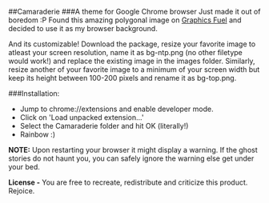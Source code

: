 ##Camaraderie
###A theme for Google Chrome browser
Just made it out of boredom :P
Found this amazing polygonal image on [Graphics Fuel](http://www.graphicsfuel.com/2014/09/10-free-polygon-backgrounds/) and decided to use it as my browser background.

And its customizable! Download the package, resize your favorite image to atleast your screen resolution, name it as bg-ntp.png (no other filetype would work!) and replace the existing image in the images folder. Similarly, resize another of your favorite image to a minimum of your screen width but keep its height between 100-200 pixels and rename it as bg-top.png.

###Installation:
* Jump to chrome://extensions and enable developer mode.
* Click on 'Load unpacked extension...'
* Select the Camaraderie folder and hit OK (literally!)
* Rainbow :)

__NOTE:__ Upon restarting your browser it might display a warning. If the ghost stories do not haunt you, you can safely ignore the warning else get under your bed.

__License -__ You are free to recreate, redistribute and criticize this product. Rejoice.
